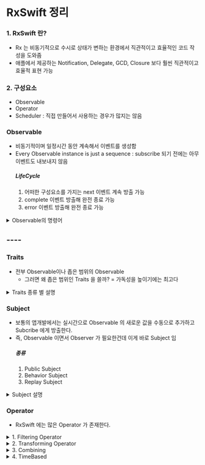 # RxSwift 정리
### 1. RxSwift 란?
- Rx 는 비동기적으로 수시로 상태가 변하는 환경에서 직관적이고 효율적인 코드 작성을 도와줌
- 애플에서 제공하는 Notification, Delegate, GCD, Closure 보다 훨씬 직관적이고 효율적 표현 가능

### 2. 구성요소
- Observable
- Operator
- Scheduler : 직접 만들어서 사용하는 경우가 많지는 않음

### Observable
- 비동기적이며 일정시간 동안 계속해서 이벤트를 생성함
- Every Observable instance is just a sequence : subscribe 되기 전에는 아무 이벤트도 내보내지 않음
    ##### LifeCycle
    1. 어떠한 구성요소를 가지는 next 이벤트 계속 방출 가능
    2. complete 이벤트 방출해 완전 종료 가능
    3. error 이벤트 방출해 완전 종료 가능

<details>
<summary>Observable의 명령어 </summary>
<div markdown="1">

1. Just : 하나의 요소만 포함하는 Observable 시퀀스를 생성하는 명령어
    ```swift
    Observable<Int>.just(1)
        .subscribe(onNext: {
            print($0)
        })
        // 1
    ```

2. Of : 하나 이상의 이벤트를 넣을 수 있는 명령어
    ```swift
    Observable<Int>.of(1,2,3)
        .subscribe(onNext: {
            print($0)
        })
    // 1
    // 2
    // 3
    ```
    ----------
    ```swift
    Observable<Int>.of([1,2,3])
        .subscribe(onNext: {
            print($0)
        })  
    // [1,2,3]
    ```
    
3. From : array 형태의 요소만 받는 명령어
    <details>
    <summary>코드</summary>
    <div markdown="1">
    ```swift
    Observable.from([1,2,3]) 
    .subscribe(onNext:{
        print($0)
    })
    // 1
    // 2
    // 3
    ```
    <div>
    </details>
4. Subscribe : 어떤 명령어를 사용을 하던 구독을 하지 않으면 그 값을 보여주지 않음
    - onNext 와 같은 내부 파라미터를 선언하지 않으면 과정을 보여주게 됨
    ```swift
    Observable.of(1,2,3).subscribe{ print($0) }
    // next(1)
    // next(2)
    // next(3)
    // completed
    ```
    ----------
    ```swift
    Observable.of(1,2,3).subscribe {
        if let element = $0.element {
            print(element)
        }
    }
    // 1
    // 2
    // 3
    ```

5. Empty : 아무런 요소를 가지지 않음
    - 아무런 요소를 가지지 않기에 Observable 에서 타입 추론 할 수 없음
    - Type을 명시적으로 써주면 추론이 가능해진다. void 와 매우 잘 맞음
    - 즉시 종료하고자 하는 Observable 을 갖고자 하거나, 의도적으로 0개의 값을 갖는 Observable 리턴시 사용
    ```swift
    Observable.empty().subscribe { print($0) }
    //
    ```
    ----------
    ```swift
    Observable<Void>.empty().subscribe { print($0) }
    // completed
    ```
    ----------
    ```swift
    Observable<Void>.empty()
    .subscribe(onNext: {},
               onCompleted: { print("Completed") } )
    // completed
    ```
    ----------
    ```swift
    Observable<Int>.empty()
    .subscribe(onNext: {_ in
    	print("Next"
    },
               onCompleted: { print("Completed") } )
    // completed
    ```

6. Never : 작동은 하지만 아무것도 내보내지 않음 -> debug 를 사용해 동작 되는지 확인 가능
    ```swift
    Observable.never()
    .subscribe(onNext: {
        print($0)
    },
               onCompleted: {
        print("Completed")
    })
    //
    ```
    ----------
    ```swift
    Observable.never()
    .debug()
    .subscribe(onNext: {
        print($0)
    },
               onCompleted: {
        print("Completed")
    })
    // 2022-10-26 00:44:36.770: Observable.playground:61 (__lldb_expr_123) -> subscribed
    ```

7. Range : start 값을 count 만큼 증가하면서 요소에 추가함 -> 반복문 느낌이랄까
    ```swift
    Observable.range(start: 1, count: 10)
    .subscribe(onNext: {
        print("2*\($0) = \(2*$0)")
    },
               onCompleted: {
        print("Completed")
    })
    // 2*1 = 2
    // 2*2 = 4
    // 2*3 = 6
    // 2*4 = 8
    // 2*5 = 10
    // 2*6 = 12
    // 2*7 = 14
    // 2*8 = 16
    // 2*9 = 18
    // 2*10 = 20
    // Completed
    ```

8. Dispose : Subscribe 를 끊고 싶을 때 사용함 -> 메모리 누수 방지를 위해 사용
    ```swift
    Observable.of(1,2,3)
    .subscribe(onNext: {
        print($0)
    }).dispose()
    // 1
    // 2
    // 3
    ```

9. DisposeBag : 8번과 같지만 사용법이 조금 다름
    ```swift
    let disposeBag = DisposeBag()
    Observable.of(1,2,3)
    .subscribe(onNext: {
        print($0)
    }).disposed(by: disposeBag)
    // 1
    // 2
    // 3
    ```

10. Create : escaping Closure 로 Any Observable 을 취하고 diposable 을 리턴하는 방식
    - Error 는 error 단에서 Observable을 종료시킴
    ```swift
    Observable.create { observer -> Disposable in
        observer.onNext(1)
        observer.onCompleted()
        observer.onNext(2)
        return Disposables.create()
    } .subscribe{ print($0) }
        .disposed(by: disposeBag)
    // 1
    ```
    ----------
    ```swift
    enum MyError: Error {
        case anError
    }
    
    Observable.create { observer -> Disposable in
        observer.onNext(1)
        observer.onError(MyError.anError)
        observer.onCompleted()
        return Disposables.create()
    }.subscribe(
        onNext: {
            print($0)
        },
        onError: {
            print($0.localizedDescription)
        },
        onCompleted: {
            print("Completed")
        },
        onDisposed: {
            print("Disposed")
        }
    ).disposed(by: disposeBag)
    // 1
    // The operation couldn’t be completed. (__lldb_expr_123.MyError error 0.)
    // Disposed
    ```

11. Deffered : subscribe 를 기다리는 Observable을 만드는 대신, 각 subscribe에 Observable 항목을 제공하는 Observable Factory를 만드는 방식
    - 그냥 observable을 모아서 만들고 한 번에 subscribe 하는 느낌
    ```swift
    Observable.deferred {
        Observable.of(1,2,3)
    }.subscribe{ print($0) }
        .disposed(by: disposeBag)
    // next(1)
    // next(2)
    // next(3)
    // completed
    ```
    ----------
    ```swift
    var shake: Bool = false
    let factory: Observable<String> = Observable.deferred {
        shake = !shake
        if shake {
            return Observable.of("🤝")
        } else {
            return Observable.of("👏")
        }
    }
    for _ in 0...3 {
        factory.subscribe(onNext: { print($0) } )
            .disposed(by: disposeBag)
    }
    // 🤝
    // 👏
    // 🤝
    // 👏
    ```
</div>
</details>

## ----

### Traits
- 전부 Observable이나 좁은 범위의 Observable
  - 그러면 왜 좁은 범위인 Traits 을 쓸까? = 가독성을 높이기에는 최고다

<details>
<summary>Traits 종류 별 설명</summary>

1. single
- .Success 와 .Error 로 만 구성이 되어있음
  1. .Success : .Next와 .Complete를 합친거와 같음
  2. .Error : error 발생 후 완전히 종료 
- Subscribe 가 Observable의 Subscribe 와 종류가 다름
```swift
Single<String>.just("👍")
    .subscribe(onSuccess: { print($0) },
               onFailure: { print("ERROR: \($0)")},
               onDisposed: { print("disposed")})
    .disposed(by: disposeBag)

// 👍
// disposed
```
---
- Observable을 single로 사용 하는 방법
```swift
Observable<String>.just("👻")
    .asSingle()
    .subscribe(onSuccess: { print($0) },
               onFailure: { print("ERROR: \($0)") },
               onDisposed: { print("disposed") })
    .disposed(by: disposeBag)

// 👻
// disposed
```
----
- Single은 네크워크 환경에서도 주로 사용을 함
```swift
struct SomeJson: Decodable {
    let name: String
}

enum JSONError: Error {
    case decodingError
}

let json1 = """
{"name":"Park"}
"""

let json2 = """
{"my_name":"two"
"""

func decode(json: String) -> Single<SomeJson> {
    Single<SomeJson>.create { observer -> Disposable in
        guard let data = json.data(using: .utf8),
              let json = try? JSONDecoder().decode(SomeJson.self, from: data)
        else {
            observer(.failure(JSONError.decodingError))
            return Disposables.create()
        }
        observer(.success(json))
        return Disposables.create()
    }
}

decode(json: json1)
    .subscribe {
        switch $0 {
        case .success(let json):
            print(json.name)
        case .failure(let error):
            print(error)
        }
    }.disposed(by: disposeBag)

// Park
```


2. maybe
- Single과 유사함
- .Success, .Completed, .Error 로 구성
    1. .Success : = .Success
    2. .Completed : 아무런 값도 방출하지 않고 그냥 Complete 됨
    3. .Error : = .error
```swift
Maybe<String>.just("🤖")
    .subscribe(onSuccess: {print($0)},
               onError: {print($0)},
               onCompleted: {print("Completed")},
               onDisposed: {print("disposed")})
    .disposed(by: disposeBag)

// 🤖
// disposed
```
----
- Observable을 maybe로 사용하는 방법
```swift
Observable<String>.create { observer -> Disposable in
    observer.onError(TraitsError.maybe)
    return Disposables.create()
}.asMaybe()
    .subscribe(onSuccess: {print("성공: \($0)")},
               onError: {print("에러: \($0)")},
               onCompleted: {print("Completed")},
               onDisposed: {print("disposed")})
    .disposed(by: disposeBag)

// 에러: maybe
// disposed
```

3. completable
- .Completed, .Error 로 구성
    1. .Completed : 어떠한 값도 방출하지 않음
    2. .Error : = .error
- Single이나 maybe는 앞에 as 명령어를 써서 Observable을 바꿀 수 있지만, Completable은 그런게 읎음
- Completable은 .create 명령어로 생성함
- 동기식 연산을 확인하기에 유용하게 쓰일 수 있음

```swift
Completable.create { observer -> Disposable in
    observer(.completed)
    return Disposables.create()
}.subscribe(onCompleted: {print("Completed")},
            onError: {print("Error: \($0)")},
            onDisposed: {print("disposed")})
.disposed(by: disposeBag)

// Completed
// disposed
```
----
```swift
Completable.create { observer -> Disposable in
    observer(.error(TraitsError.completable))
    return Disposables.create()
}.subscribe(onCompleted: {print("Completed")},
            onError: {print("Error: \($0)")},
            onDisposed: {print("disposed")})
.disposed(by: disposeBag)

// Error: completable
// disposed
```

<div markdown="1">


</div>
</details>

### Subject
- 보통의 앱개발에서는 실시간으로 Observable 의 새로운 값을 수동으로 추가하고 Subcribe 에게 방출한다.
- 즉, Observable 이면서 Observer 가 필요한건데 이게 바로 Subject 임
    ##### 종류
    1. Public Subject
    2. Behavior Subject
    3. Replay Subject

<details>
<summary>Subject 설명</summary>
<div markdown="1">

1. Public Subject : 비어있는 상태로 시작해서 새 값이 발생하면 새 값을 subscribe 에 방출함
    - 결과에서 보면 알 수 있듯이 처음 .onNext 는 subscribe 가 되지 않아 출력이 되지 않으며 마지막 .onNext 는 dispose 되어 출력 되지 않음

    ```swift
    let publishSubject = PublishSubject<String>()
    publishSubject.onNext("Hello")
        
    let subscriber1 = publishSubject
        .subscribe(onNext: { print($0) })
    publishSubject.onNext("Hi?")
    publishSubject.onNext("Can U hear me?")

    subscriber1.dispose()

    let subscriber2 = publishSubject
        .subscribe(onNext:{ print($0) })

    publishSubject.onNext("Hello~?")
    publishSubject.onCompleted()

    publishSubject.onNext("It's done")

    subscriber2.dispose()

    publishSubject
        .subscribe{
            print("3rd Subscribe:", $0.element ?? $0)
        }.disposed(by: disposeBag)
            
    publishSubject.onNext("R U Sure?")

    // Hi?
    // Can U hear me?
    // Hello~?
    // 3rd Subscribe: completed
    ```

2. Behavior Subject : 하나의 초기값을 가진 상태로 시작해 새 Subscribe가 생겼을 때, 초기값 또는 최근값을 방출함
    - Observable 은 subscribe 내에서 값을 가지고 활용을 하지만 Behavior Subject 는 value 를 뽑아내는게 가능함

    ```swift
   enum SubjectError: Error {
        case error1
    }

    let behaviorSubject = BehaviorSubject<String>(value: "initValue")
    behaviorSubject.onNext("First Value")

    behaviorSubject.subscribe {
        print("First: ", $0.element ?? $0)
    }.disposed(by: disposeBag)

    behaviorSubject.onError(SubjectError.error1)

    behaviorSubject.subscribe {
        print("Second: ", $0.element ?? $0)
    }.disposed(by: disposeBag)

    // First:  First Value
    // First:  error(error1)
    // Second:  error(error1)
    ```
        
    3. Replay Subject : 버퍼를 두고 초기화를 하게 되고 버퍼사이즈 만큼의 이벤트를 유지하며 새 subscribe 발생시 이벤트를 방출함

    ```swift
    let replaySubject = ReplaySubject<String>.create(bufferSize: 2)

    replaySubject.onNext("First")
    replaySubject.onNext("Second")
    replaySubject.onNext("Third")

    replaySubject.subscribe {
        print("First SubScriber:", $0.element ?? $0)
    }.disposed(by: disposeBag)

    replaySubject.subscribe {
        print("Second Subscribe: ", $0.element ?? $0)
    }.disposed(by: disposeBag)

    replaySubject.onNext("Fourth")
    replaySubject.onError(SubjectError.error1)
    replaySubject.dispose()

    replaySubject.subscribe {
        print("Third Subscribe: ", $0.element ?? $0)
    }.disposed(by: disposeBag)

    // First SubScriber: Second
    // First SubScriber: Third
    // Second Subscribe:  Second
    // Second Subscribe:  Third
    // First SubScriber: Fourth
    // Second Subscribe:  Fourth
    // First SubScriber: error(error1)
    // Second Subscribe:  error(error1)
    // Third Subscribe:  error(Object `RxSwift.(unknown context at $10573f460).ReplayMany<Swift.String>` was already disposed.)
    ```
</div>
</details>

### Operator
- RxSwift 에는 많은 Operator 가 존재한다.

<details>
<summary>1. Filtering Operator</summary>
<div markdown="1">

1. ignoreElements : onNex를 무시한다고 보면 됨
```swift
let sleepMode = PublishSubject<String>()

sleepMode
    .ignoreElements()
    .subscribe { _ in
        print("WAkE UP!!!")
    }.disposed(by: disposeBag)

sleepMode.onNext("WAKEEEEE")
sleepMode.onNext("WAKEEEEE")
sleepMode.onNext("WAKEEEEE")
sleepMode.onCompleted()

// WAKE UP!!
```

2. element(at:) : 특정 인덱스 번호(값이 아님!!!)에 대한 onNext 만 방출
```swift
let secondWake = PublishSubject<String>()

secondWake
    .element(at: 2)
    .subscribe(onNext: {
        print($0)
    }).disposed(by: disposeBag)

secondWake.onNext("0")
secondWake.onNext("1")
secondWake.onNext("2")
secondWake.onNext("3")
secondWake.onNext("4")

// 2
```

3. filter : 조건에 부합하는 요소들만 방출
```swift
Observable.of(1,2,3,4,5,6,7,8)
    .filter { $0 % 2 == 0 }
    .subscribe(onNext : {
        print($0)
    }).disposed(by: disposeBag)
    
// 2
// 4
// 6
// 8
```

4. skip : 첫번째 요소부터 n번째 요소까지 스킵
```swift
Observable.of(1,2,3,4,5,6,7)
    .skip(5)
    .subscribe(onNext: {
        print($0)
    }).disposed(by: disposeBag)
    
// 6
// 7
```

5. skip(while:) : 어떤 요소를 내보내지 않다가 조건에 맞을 경우 내보냄
```swift
Observable.of(1,2,3,4,5,6,7,8,9)
    .skip(while: {
        $0 < 8
    })
    .subscribe(onNext: {
        print($0)
    }).disposed(by: disposeBag)

// 8
// 9
```

6. skip(until:) : until에 있는 Observable이 방출되기 전까지 그 전의 동작에 대해서는 무시
```swift
let person = PublishSubject<String>()
let openTime = PublishSubject<String>()

person
    .skip(until: openTime)
    .subscribe(onNext: {
        print($0)
    }).disposed(by: disposeBag)

person.onNext("First")
person.onNext("Second")
openTime.onNext("Open")
person.onNext("Third")

// Third
```

7. take : 첫번째부터 n번째까지만 내보내고 그 이후는 스킵 > skip의 반대 방식
```swift
Observable.of(1,2,3,4,5)
    .take(3)
    .subscribe(onNext: {
        print($0)
    }).disposed(by: disposeBag)
    
// 1
// 2
// 3
```

8. take(while:) : 요소들을 내보내다가 조건에 맞는 경우 요소를 내보내지 않음 > skip(while:)의 반대 방식
```swift
Observable.of(1,2,3,4,5)
    .take(while: {
        $0 != 3
    })
    .subscribe(onNext: {
        print($0)
    }).disposed(by: disposeBag)
    
// 1
// 2
```

9. enumerated : 방출될때 해당 요소의 인덱스까지 같이 방출함 > 방출된 요소의 인덱스 필요할 때 사용함
```swift
Observable.of(1,2,3,4,5)
    .enumerated()
    .take(while: {
        $0.index < 3
    }).subscribe(onNext: {
        print($0)
    }).disposed(by: disposeBag)
    
// (index: 0, element: 1)
// (index: 1, element: 2)
// (index: 2, element: 3)
```

10. take(until:) : until에 들어있는 Observable이 방출된 후의 동작은 무시 > skip(until:)과 반대로 작용
```swift
let applicate = PublishSubject<String>()
let end = PublishSubject<String>()

applicate
    .take(until: end)
    .subscribe(onNext: {
        print($0)
    }).disposed(by: disposeBag)

applicate.onNext("First")
applicate.onNext("Second")  
end.onNext("End")
applicate.onNext("Third")

// First
// Second
```

11. distinctUntilChanged : 연달아 같은 값이 입력될 때 중복된 값을 무시하는 필터
```swift
Observable.of(1,1,2,2,3,3,4,4,5,5,1,2,2,2,2,3)
    .distinctUntilChanged()
    .subscribe(onNext: {
        print($0)
    }).disposed(by: disposeBag)
    
// 1
// 2
// 3
// 4
// 5
// 1
// 2
// 3
```

</div>
</details>

<details>
<summary>2. Transforming Operator</summary>
<div markdown="1">

1. toArray : 독립적으로 많은 양의 요소를 넣어도 하나의 array로 나오게 만듬 > 요소를 배열로 append 같은거지 뭐.
```swift
Observable.of(1,2,3,4,5)
    .toArray()
    .subscribe(onSuccess: {
        print($0)
    } ).disposed(by: disposeBag)

// [1, 2, 3, 4, 5]
```

2. map : map = map
```swift
Observable.of(Date())
    .map { date -> String in
        let dateFormatter = DateFormatter()
        dateFormatter.dateFormat = "yyyy-MM-dd"
        dateFormatter.locale = Locale(identifier: "ko_KR")
        return dateFormatter.string(from: date)
    }.subscribe(onNext: {
        print($0)
    }).disposed(by: disposeBag)
    
// 2022-08-10
```

3. flatMap : Observable 안에 Observable 같이 중첩되어 있는 경우에 이 명령어로 꺼내 볼 수 있음
- koreaMember 는 BowMan 이면서 Player 이므로 score를 보기 위해서 사용함
- 결과는 초기값이 있는 상황에서 koreaMember가 onNext 가 되었으므로 그 값이 나오고 후에 onNext 로 점수를 넣게되어 값이 방출됨
```swift
protocol Player {
    var score: BehaviorSubject<Int> { get }
}

struct BowMan: Player {
    var score: BehaviorSubject<Int>
}

let koreaMember = BowMan(score: BehaviorSubject<Int>(value: 10))
let amricaMember = BowMan(score: BehaviorSubject<Int>(value: 8))

let stadium = PublishSubject<Player>()

stadium
    .flatMap { Player in
        Player.score
    }.subscribe(onNext: {
        print($0)
    }).disposed(by: disposeBag)

stadium.onNext(koreaMember)
koreaMember.score.onNext(10)

stadium.onNext(amricaMember)
amricaMember.score.onNext(10)

// 10
// 10
// 8
// 10
```

4. flatMapLatest : 가장 최근의 Observable에서 값을 생성하고 그 이전에 발생한 Observable의 subscribe를 해지 > flat + switchLatest 의 형태라 보면 됨
- 결과에서 처음 seoul이 onNext 될 때 초기값이 7이 나오게 되고 다시 onNext 되었을 때 9가 나오게 된다.
- 하지만 두번째 contest에 jeju가 onNext 되면서 flatMapLatest 의 기능인 가장 최근의 Observable 에서 값을 생성하는 기능으로 seoul의 subscribe는 해지된다.
- 즉, 3번째 결과인 6은 jeju 의 초기값인 6이지만 4번째 결과인 8은 seoul.score.onNext(10)을 했음에도 
contest.onNext(jeju) 이 명령어로 해지가 되었기에 그 값은 방출되지 않고 바로 다음 명령어인 
jeju.score.onNext(8) 가 동작해 8이 방출되었다.

```swift
struct Jump: Player {
    var score: BehaviorSubject<Int>
}

let seoul = Jump(score: BehaviorSubject<Int>(value: 7))
let jeju = Jump(score: BehaviorSubject<Int>(value: 6))

let contest = PublishSubject<Player>()

contest
    .flatMapLatest { Player in
        Player.score
    }.subscribe(onNext: {
        print($0)
    }).disposed(by: disposeBag)

contest.onNext(seoul)
seoul.score.onNext(9)

contest.onNext(jeju)
seoul.score.onNext(10)
jeju.score.onNext(8)


// 7
// 9
// 6
// 8
```

5. materialize and dematerialize : Observable을 Observable의 이벤트로 변환해야 할 때 사용.
- 보통의 경우 Observable 속성을 가진 Observable을 제어할 수 없는데 외부적으로 Observable이 종료되는것을 방지하기 위해서 error 이벤트를 처리하고 싶을 수 있는 데 그때 사용함
```swift
enum Foul: Error {
    case FastStart
}

struct Runner: Player {
    var score: BehaviorSubject<Int>
}

let kim = Runner(score: BehaviorSubject<Int>(value: 0))
let lee = Runner(score: BehaviorSubject<Int>(value: 1))

let game = BehaviorSubject<Player>(value: kim)

game
    .flatMapLatest { Player in
        Player.score
            .materialize()
    }.subscribe(onNext: {
        print($0)
    }).disposed(by: disposeBag)

kim.score.onNext(1)
kim.score.onError(Foul.FastStart)
kim.score.onNext(2)

game.onNext(lee)

// next(0)
// next(1)
// error(FastStart)
// next(1)
```
----
- materialize를 사용하지 않을 경우
- 사용하지 않을 경우 Error가 발생하게 되면 그 순간 완전종료되어 그 다음 진행이 되지 않게 됨
```swift
enum Foul: Error {
    case FastStart
}

struct Runner: Player {
    var score: BehaviorSubject<Int>
}

let kim = Runner(score: BehaviorSubject<Int>(value: 0))
let lee = Runner(score: BehaviorSubject<Int>(value: 1))

let game = BehaviorSubject<Player>(value: kim)

game
    .flatMapLatest { Player in
        Player.score
    }.subscribe(onNext: {
        print($0)
    }).disposed(by: disposeBag)

kim.score.onNext(1)
kim.score.onError(Foul.FastStart)
kim.score.onNext(2)

game.onNext(lee)

// 0
// 1
// Unhandled error happened: FastStart
```
- dematerialize : materialize 에서 동작 과정까지 나오던 걸 없애고 보여준다.

```swift
enum Foul: Error {
    case FastStart
}

struct Runner: Player {
    var score: BehaviorSubject<Int>
}

let kim = Runner(score: BehaviorSubject<Int>(value: 0))
let lee = Runner(score: BehaviorSubject<Int>(value: 1))

let game = BehaviorSubject<Player>(value: kim)

game
    .flatMapLatest { Player in
        Player.score
            .materialize()
    }
    .filter {
        guard let error = $0.error else { return true}
        print(error)
        return false
    }.dematerialize()
    .subscribe(onNext: {
        print($0)
    }).disposed(by: disposeBag)

kim.score.onNext(1)
kim.score.onError(Foul.FastStart)
kim.score.onNext(2)

game.onNext(lee)

// 0
// 1
// FastStart
// 1
```

</div>
</details>




<details>
<summary>3. Combining</summary>
<div markdown="1">

- 다양한 방법으로 시퀀스를 모으고 각각의 시퀀스 내 데이터들을 병합하는 방법

1. startWith : startWith에 들어간게 가장 먼저 방출 됨
```swift
let yellowClass = Observable.of("😁","🥲","🤭")

yellowClass
    .enumerated() // Observable 의 index 와 elements 를 분리 해주는 명령
    .map ({ index, element in
        return element + "어린이" + "\(index)"
    })
    .startWith("😆선생님") // 당연히 해당 Observable 과 동일한 타입으로 들어가야 함
    .subscribe(onNext: {
        print($0)
    }).disposed(by: disposeBag)
// 😆선생님
// 😁어린이0
// 🥲어린이1
// 🤭어린이2
```

2. concat : 지정된 순서에 맞게 방출 됨
- startWith는 concat의 변형이라 할 수 있음
```swift
let yellowClassChildren = Observable.of("😁","🥲","🤭")
let teacher = Observable.of("😆선생님")

let walkInLine = Observable
    .concat([teacher,yellowClassChildren])
    .subscribe(onNext: {
        print($0)
    }).disposed(by: disposeBag)

// 😆선생님
// 😁
// 🥲
// 🤭
```
---
```swift
teacher
    .concat(yellowClassChildren)
    .subscribe(onNext: {
        print($0)
    }).disposed(by: disposeBag)

// 😆선생님
// 😁
// 🥲
// 🤭
```

3. concatMap : flatMap과 밀접한 관계를 갖고 있다고 보면 됨
- 각각의 시퀀스가 다음 시퀀스가 구독이 되기전에 합쳐짐
- 각각의 시퀀스를 어떻게 append 할 수 있는가를 정하는게 이 역할
```swift
let careCenter: [String: Observable<String>] = [
    "Yellow" : Observable.of("😁","🥲","🤭"),
    "Blue" : Observable.of("🥶","🤖")
]
Observable.of("Yellow", "Blue")
    .concatMap { classes in
        careCenter[classes] ?? .empty()
    }.subscribe(onNext: {
        print($0)
    }).disposed(by: disposeBag)

// 😁
// 🥲
// 🤭
// 🥶
// 🤖
```

4. Merge : 시퀀스를 합치는 방식들 중에서 가장 쉬운 방법
- 합쳐지는 시퀀스의 요소는 순서를 보장하지는 않음
- merge를 사용하면 요소가 되는 Observable과 감싸고 있는 Observable이 끝이 나야 종료가 됨
- 내부에 존재하는 시퀀스 간의 관계는 없음
- 만약 하나라도 error가 발생을 하게 될 경우 그 즉시 error을 방출 후 멈추게 됨
```swift
let north = Observable.from(["강북구", "성북구", "동대문구", "종로구"])
let south = Observable.from(["강남구", "강동구", "영등포구", "양천구"])

Observable.of(north, south)
    .merge()
    .subscribe(onNext: {
        print($0)
    }).disposed(by: disposeBag)

// 강북구
// 성북구
// 강남구
// 동대문구
// 강동구
// 종로구
// 영등포구
// 양천구
```
----
- 아래 코드에서의 결과값이 순서를 가진것처럼 보이겠지만 maxConcurrent에 적힌 수 만큼의 시퀀스만 한 번에 받기에 그렇게 보이는것 뿐이고 몇개가 되던 merge 안에 들어가게 되면 순서는 보장 할 수 없음
- 네트워크의 양이 많아질 경우, 그 연결 수를 제한하거나 할 때 사용할것 같음 
```swift
Observable.of(north, south)
    .merge(maxConcurrent: 1)
    .subscribe(onNext: {
        print($0)
    }).disposed(by: disposeBag)

// 강북구
// 성북구
// 동대문구
// 종로구
// 강남구
// 강동구
// 영등포구
// 양천구
```

5. CombineLatest : 값을 방출할 때 마다 정해진 클로저를 호출하게 되고 받는 값은 combineLatest 의 최종값을 받게 됨
```swift
let lastName = PublishSubject<String>()
let firstName = PublishSubject<String>()

let name = Observable
    .combineLatest(lastName, firstName) { lastName, firstName in
        lastName + firstName
    }

name.subscribe(onNext: {
    print($0)
}).disposed(by: disposeBag)

lastName.onNext("Kim")
firstName.onNext("Sean")
firstName.onNext("Jo")
firstName.onNext("James")
lastName.onNext("Lee")
lastName.onNext("Park")
lastName.onNext("Choi")

// KimSean
// KimJo
// KimJames
// LeeJames
// ParkJames
// ChoiJames
```
----
```swift
let dateFormat = Observable<DateFormatter.Style>.of(.short, .long)
let currentDate = Observable<Date>.of(Date())

let nowDate = Observable
    .combineLatest(dateFormat,
                   currentDate,
                   resultSelector: { type, date -> String in
        let dateFormatter = DateFormatter()
        dateFormatter.dateStyle = type
        return dateFormatter.string(from: date)
    })

nowDate
    .subscribe(onNext: {
        print($0)
    }).disposed(by: disposeBag)

// 10/26/22
// October 26, 2022
```
----
```swift
let fullName = Observable
    .combineLatest([firstName, lastName]) { name in
        name.joined(separator: " ")
    }

fullName
    .subscribe(onNext: {
        print($0)
    }).disposed(by: disposeBag)

lastName.onNext("Kim")
firstName.onNext("Paul")
firstName.onNext("Stella")
firstName.onNext("Lily")

// KimJames
// KimPaul
// Paul Kim
// KimStella
// Stella Kim
// KimLily
// Lily Kim
```

6. zip : zip으로 합치는 시퀀스 들 중 어느 하나의 요소가 적어 먼저 완료되게 되면 zip 전체가 끝남
- 두 Observable 합치는데 5개, 10개의 시퀀스를 각각 갖고 있다면 5개만 합쳐지고 끝나게 됨
```swift
num VictoryOrDefeat {
    case victory
    case defeat
}

let fight = Observable<VictoryOrDefeat>.of(.victory,.defeat,.victory,.victory,.defeat)
let player = Observable<String>.of("🇰🇷","🇬🇩","🇳🇿","🇬🇬","🇦🇶","🇳🇱")

let result = Observable
    .zip(fight, player) { result, player in
        return player + "선수" + ": \(result)"
    }

result
    .subscribe(onNext: {
        print($0)
    }).disposed(by: disposeBag)

// 🇰🇷선수: victory
// 🇬🇩선수: defeat
// 🇳🇿선수: victory
// 🇬🇬선수: victory
// 🇦🇶선수: defeat
```


</div>
</details>


<details>
<summary>4. TimeBased</summary>
<div markdown="1">

- 과거의 요소들을 subscribe에게 다시 재생하거나 잠시 buffer 를 두고 줄 수 있어서 언제, 어떻게 과거와 새로운 요소들을 전달할건지 컨트롤 할 수 있게 해줌
과거의 요소들을 replay 하는 방식들이 존재해서 sequence가 item을 방출했을 때 보통 미래의 구독자가 지나간 Item을 받을 수 있는지 아닌지에 대해 전달해 줌

1. replay 
```swift
let helloWord = PublishSubject<String>()
let parrot = helloWord.replay(1)

parrot.connect()

helloWord.onNext("1. Hello")
helloWord.onNext("2. Hi")

parrot
    .subscribe(onNext: {
        print($0)
    })
    .disposed(by: disposeBag)

helloWord.onNext("3. What's up")

// 2. Hi
// 3. What's up
```
- replay 사용시에는 반드시 connect로 연결을 시켜줘야 함
- 구독을 뒤 늦게 했지만 replay 에서 지나간 1개는 받을 수 있게 해뒀기에 출력이 되는것을 알 수 있음

1. replayAll
```swift
let doctorStrange = PublishSubject<String>()
let timeStone = doctorStrange.replayAll()
timeStone.connect()

doctorStrange.onNext("HELLO")
doctorStrange.onNext("HI")

timeStone
    .subscribe(onNext: {
        print($0)
    })
    .disposed(by: disposeBag)

// HELLO
// HI
```

3. buffer
```swift
let source = PublishSubject<String>()
var count = 0
let timer = DispatchSource.makeTimerSource()

timer.schedule(deadline: .now() + 2 , repeating: .seconds(1))
timer.setEventHandler {
    count += 1
    source.onNext("\(count)")
}
timer.resume()

source
    .buffer(timeSpan: .seconds(2),
            count: 2,
            scheduler: MainScheduler.instance
    ).subscribe(onNext: {
        print($0)
    })
    .disposed(by: disposeBag)

// []
// ["1", "2"]
// ["3", "4"]
// ["5", "6"]
// ["7"]
// ["8", "9"]
// ["10", "11"]
// ["12", "13"]
// ["14"]
// ["15", "16"]
// ["17", "18"]
// ...
```

4. window : buffer 과 비슷해서 거의 같아보이지만 buffer가 array를 방출 한다면 window 는 Observable을 방출함
```swift
let maximumObservableNum = 5
let makeTime = RxTimeInterval.seconds(2)

let window = PublishSubject<String>()

var windowCount = 0
let windowTimerSource = DispatchSource.makeTimerSource()
windowTimerSource.schedule(deadline: .now() + 2, repeating: .seconds(1))
windowTimerSource.setEventHandler {
    windowCount += 1
    window.onNext("\(windowCount)")
}
windowTimerSource.resume()

window
    .window(
        timeSpan: makeTime,
        count: maximumObservableNum,
        scheduler: MainScheduler.instance
    )
    .flatMap { windowObservable -> Observable<(index: Int, element: String)> in
        return windowObservable.enumerated()
    }
    .subscribe(onNext: {
        print("\($0.index)번째 Observable의 요소 \($0.element)")
    })
    .disposed(by: disposeBag)

// 0번째 Observable의 요소 1
// 0번째 Observable의 요소 2
// 1번째 Observable의 요소 3
// 0번째 Observable의 요소 4
// 1번째 Observable의 요소 5
// 0번째 Observable의 요소 6
// 1번째 Observable의 요소 7
// 0번째 Observable의 요소 8
// 1번째 Observable의 요소 9
// 0번째 Observable의 요소 10
// ...
```

5. delaySubscription
- 소스가 되는 Observable 이 방출하는 이벤트를 정해진 시점이 지난 다음부터 구독을 하겠다고 조절을 하는 Operator
```swift
let delaySource = PublishSubject<String>()

var delayCount = 0
let delayTimeSource = DispatchSource.makeTimerSource()
delayTimeSource.schedule(deadline: .now() + 2, repeating: .seconds(1))
delayTimeSource.setEventHandler {
    delayCount += 1
    delaySource.onNext("\(delayCount)")
}
delayTimeSource.resume()

delaySource
    .delaySubscription(.seconds(2), scheduler: MainScheduler.instance)
    .subscribe(onNext: {
        print($0)
    })
    .disposed(by: disposeBag)

// 1
// 2
// 3
// 4
// 5
// ...
```

6. delay
- 전체 시퀀스를 뒤로 미루는 작업을 하며, 구독은 바로 해도 요소의 방출을 늦추는 작업을 한다.
```swift
let delaySubject = PublishSubject<Int>()

var delayCount = 0
let delayTimerSource = DispatchSource.makeTimerSource()
delayTimerSource.schedule(deadline: .now(), repeating: .seconds(1))
delayTimerSource.setEventHandler {
    delayCount += 1
    delaySubject.onNext(delayCount)
}
delayTimerSource.resume()

delaySubject
    .delay(.seconds(3), scheduler: MainScheduler.instance)
    .subscribe(onNext: {
        print($0)
    })
    .disposed(by: disposeBag)

// ....delay 중
// 1
// 2
// 3
// ...
```

7. Interval
- 어떤 앱은 타이머가 필요로 하게 되는데 이에 대한 다양한 솔루션이 존재를 한다.
- DispatchSource 를 통해 타이머를 만들 수 있지만 적절한 사용이 어렵다. 기존의 NSTimer 보다는 나은 솔루션이지만 EventHandler없이는 매핑이 불가능하다.
- 그래서 이와 관련해서 Rx에서 제공하는 솔루션이 바로 이 Operator 이다.
```swift
Observable<Int>
    .interval(.seconds(3), scheduler: MainScheduler.instance)
    .subscribe(onNext: {
        print($0)
    })
    .disposed(by: disposeBag)

// ....Timer
// 0
// ....Timer
// 1
// ....Timer
// 2
// ...
```

8. Timer
- Interval 보다 좀 더 강력한 형태로서 유사한 부분이 있지만 차이점이 존재한다.
- 구독 후 첫 번째 값을 방출하는 사이에 데드라인 설정이 가능하다. > 반복하는 기간은 옵셔널이라서 설정 안하면 1회 반복 후 끝
- dueTime 은 구독을 시작하는데에 대한 딜레이의 값이고 period 는 딜레이의 값이다.
```swift
Observable<Int>
    .timer(.seconds(5), period: .seconds(2), scheduler: MainScheduler.instance)
    .subscribe(onNext: {
        print($0)
    })
    .disposed(by: disposeBag)

// ....Timer
// 0
// ....Timer
// 1
// ....Timer
// 2
// ...
```

9. Timeout
- Timeout은 정해둔 시간을 초과하게 되면 에러를 발산시키고 전체 Observable을 종료시킴
- RxCocoa 에서 버튼 탭하는걸 만들어서 사용함
- 5초 내에 버튼을 누르게 될경우 값을 방출하나 5초가 지나도 누르지 않을 경우 에러를 방출함
```swift
let ifDontTouchError = UIButton(type: .system)
ifDontTouchError.setTitle("눌러주세요", for: .normal)
ifDontTouchError.sizeToFit()

PlaygroundPage.current.liveView = ifDontTouchError

ifDontTouchError.rx.tap
    .do(onNext: {
        print("tap")
    })
    .timeout(.seconds(5), scheduler: MainScheduler.instance)
    .subscribe {
        print($0)
    }
    .disposed(by: disposeBag)

// tap
// next(())
// tap
// next(())
// ....Timer
// error(Sequence timeout.)
```
</div>
</details>


<!-- 
<details>
<summary></summary>
<div markdown="1">


</div>
</details>



 -->










